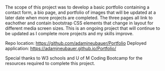 The scope of this project was to develop a basic portfolio containing a contact form, a bio page, and portfolio of images that will be updated at a later date when more projects are completed. The three pages all link to eachother and contain bootstrap CSS elements that change in layout for different media screen sizes. This is an ongoing project that will continue to be updated as I complete more projects and my skills improve.

Repo location: https://github.com/adamjneubauer/Portfolio
Deployed application: https://adamjneubauer.github.io/Portfolio/

Special thanks to W3 schools and U of M Coding Bootcamp for the resources required to complete this project.

